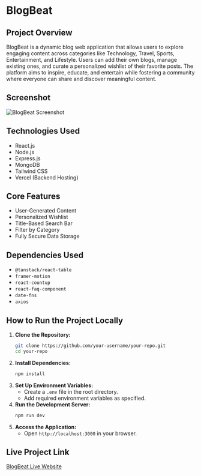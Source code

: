 # BlogBeat

## Project Overview
BlogBeat is a dynamic blog web application that allows users to explore engaging content across categories like Technology, Travel, Sports, Entertainment, and Lifestyle. Users can add their own blogs, manage existing ones, and curate a personalized wishlist of their favorite posts. The platform aims to inspire, educate, and entertain while fostering a community where everyone can share and discover meaningful content.

## Screenshot
![BlogBeat Screenshot](your-screenshot-url-here)

## Technologies Used
- React.js
- Node.js
- Express.js
- MongoDB
- Tailwind CSS
- Vercel (Backend Hosting)

## Core Features
- User-Generated Content
- Personalized Wishlist
- Title-Based Search Bar
- Filter by Category
- Fully Secure Data Storage

## Dependencies Used
- `@tanstack/react-table`
- `framer-motion`
- `react-countup`
- `react-faq-component`
- `date-fns`
- `axios`

## How to Run the Project Locally
1. **Clone the Repository:**
   ```sh
   git clone https://github.com/your-username/your-repo.git
   cd your-repo
   ```
2. **Install Dependencies:**
   ```sh
   npm install
   ```
3. **Set Up Environment Variables:**
   - Create a `.env` file in the root directory.
   - Add required environment variables as specified.
4. **Run the Development Server:**
   ```sh
   npm run dev
   ```
5. **Access the Application:**
   - Open `http://localhost:3000` in your browser.

## Live Project Link
[BlogBeat Live Website](https://blogsbeat.netlify.app/)
